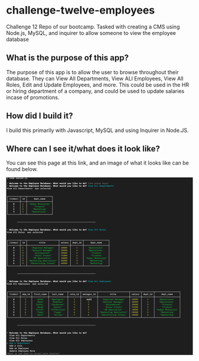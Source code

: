 # challenge-twelve-employees
Challenge 12 Repo of our bootcamp. Tasked with creating a CMS using Node.js, MySQL, and inquirer to allow someone to view the employee database

## What is the purpose of this app?
The purpose of this app is to allow the user to browse throughout their database. They can View All Departments, View ALl Employees, View All Roles, Edit and Update Employees, and more. This could be used in the HR or hiring department of a company, and could be used to update salaries incase of promotions.

## How did I build it?
I build this primarily with Javascript, MySQL and using Inquirer in Node.JS. 

## Where can I see it/what does it look like?
You can see this page at this link, and an image of what it looks like can be found below.

![image](./images/Screenshot.png)